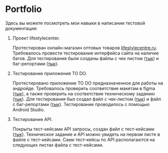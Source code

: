 # Portfolio
Здесь вы можете посмотреть мои навыки в написании тестовой документации:

1) Проект lifestylecenter.
  
   Протестирован онлайн-магазин оптовых товаров [lifestylecentre.ru](https://lifestylecentre.ru). Требовалось провести тестирование интерфейса сайта на наличие багов. Для тестирования были созданы файлы с чек листом ([тык](https://docs.google.com/spreadsheets/d/1Qd47NPHtqcaADLlAuzdupbewHJJtStFMDuAUAugxCfU/edit?usp=sharing)) и баг-репортами ([тык](https://docs.google.com/document/d/1fzTqwXUh1fK6q_Y-pEqsR0hbyo7dVNfkZOZ3SWcQtC0/edit?usp=sharing)).
  
   
2) Тестирование приложения TO DO.

   Протестировано приложение TO DO предназначенное для работы на андройде. Требовалось проверить соответствие макетам в figma ([тык](https://www.figma.com/file/MRNShKLWhfU8BLGSpLii9Y/To-do-test-app?type=design&node-id=0-1&t=Fi5LvQY8iQu8o5Z7-0)), а также проверить на соответствие техническому заданию ([тык](https://docs.google.com/document/d/1IG9Uth3-icyFJV-h37uuUgXD3PA4sF3oeikS1n1W1JI/edit?usp=sharing)). Для тестирования был создал файл с чек-листом ([тык](https://docs.google.com/spreadsheets/d/1CgvZZRO3t6yHCk1Un6NFUxjWvFzd9m3duTRYFdSrR7w/edit#gid=0)) и файл с баг-репортами ([тык](https://docs.google.com/document/d/1o8fnQi4JTHhuAjHGfsJQvUU0Kww62b3bZyuNWhk_77o/edit?usp=sharing)). Тестирование проводилось с помощью Android Studio.
  

3) Тестирование API.
  
   Покрыты тест-кейсами API запросы, создан файл с тест-кейсами ([тык](https://docs.google.com/spreadsheets/d/1GDsDCx2X0o44UPARcDHLQWgBqU5pwbjHcwb8XzM8j8Q/edit?usp=sharing)). Техническое задание и API можно увидеть на первом листе в файле с тест-кейсами. Сами тест-кейсы по API располагаются на следующих листах файла с тест-кейсами.
  


